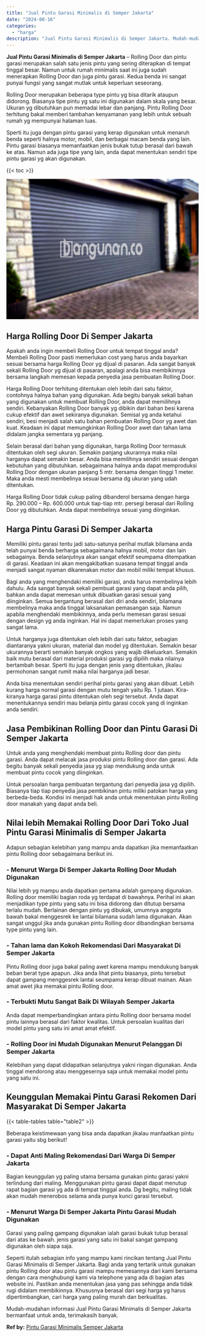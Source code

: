 ```yaml
---
title: "Jual Pintu Garasi Minimalis di Semper Jakarta"
date: "2024-08-16"
categories: 
  - "harga"
description: "Jual Pintu Garasi Minimalis di Semper Jakarta. Mudah-mudahan informasi Jual Pintu Garasi Minimalis di Semper Jakarta bermanfaat untuk anda, terimakasih banya..."
---
```


**Jual Pintu Garasi Minimalis di Semper Jakarta** – Rolling Door dan pintu garasi merupakan salah satu jenis pintu yang sering diterapkan di tempat tinggal besar. Namun untuk rumah minimalis saat ini juga sudah menerapkan Rolling Door dan juga pintu garasi. Kedua benda ini sangat punyai fungsi yang sangat mutlak untuk keperluan seseorang.

Rolling Door merupakan beberapa type pintu yg bisa ditarik ataupun didorong. Biasanya tipe pintu yg satu ini digunakan dalam skala yang besar. Ukuran yg dibutuhkan pun memadai lebar dan panjang. Pintu Rolling Door terhitung bakal memberi tambahan kenyamanan yang lebih untuk sebuah rumah yg mempunyai halaman luas.

Sperti itu juga dengan pintu garasi yang kerap digunakan untuk menaruh benda seperti halnya motor, mobil, dan berbagai macam benda yang lain. Pintu garasi biasanya memanfaatkan jenis bukak tutup berasal dari bawah ke atas. Namun ada juga tipe yang lain, anda dapat menentukan sendiri tipe pintu garasi yg akan digunakan.

{{< toc >}}

![Jual Pintu Garasi Minimalis di Semper Jakarta](/images/pintu-garasi-64.png)

## Harga Rolling Door Di Semper Jakarta

Apakah anda ingin membeli Rolling Door untuk tempat tinggal anda? Membeli Rolling Door pasti memerlukan cost yang harus anda bayarkan sesuai bersama harga Rolling Door yg dijual di pasaran. Ada sangat banyak sekali Rolling Door yg dijual di pasaran, apalagi anda bisa membikinnya bersama langkah memesan kepada penyedia jasa pembuatan Rolling Door.

Harga Rolling Door terhitung ditentukan oleh lebih dari satu faktor, contohnya halnya bahan yang digunakan. Ada begitu banyak sekali bahan yang digunakan untuk membuat Rolling Door, anda dapat memilihnya sendiri. Kebanyakan Rolling Door banyak yg dibikin dari bahan besi karena cukup efektif dan awet sekiranya digunakan. Semisal yg anda ketahui sendiri, besi menjadi salah satu bahan pembuatan Rolling Door yg awet dan kuat. Keadaan ini dapat memungkinkan Rolling Door awet dan tahan lama didalam jangka sementara yg panjang.

Selain berasal dari bahan yang digunakan, harga Rolling Door termasuk ditentukan oleh segi ukuran. Semakin panjang ukurannya maka nilai harganya dapat semakin besar. Anda bisa memilihnya sendiri sesuai dengan kebutuhan yang dibutuhkan. sebagaimana halnya anda dapat memproduksi Rolling Door dengan ukuran panjang 5 mtr. bersama dengan tinggi 1 meter. Maka anda mesti membelinya sesuai bersama dg ukuran yang udah ditentukan.

Harga Rolling Door tidak cukup paling dibanderol bersama dengan harga Rp. 290.000 – Rp. 600.000 untuk tiap-tiap mtr. persegi berasal dari Rolling Door yg dibutuhkan. Anda dapat membelinya sesuai yang diinginkan.

## Harga Pintu Garasi Di Semper Jakarta

Memiliki pintu garasi tentu jadi satu-satunya perihal mutlak bilamana anda telah punyai benda berharga sebagaimana halnya mobil, motor dan lain sebagainya. Benda selanjutnya akan sangat efektif seumpama ditempatkan di garasi. Keadaan ini akan mengakibatkan suasana tempat tinggal anda menjadi sangat nyaman dikarenakan motor dan mobil miliki tempat khusus.

Bagi anda yang menghendaki memiliki garasi, anda harus membelinya lebih dahulu. Ada sangat banyak sekali pembuat garasi yang dapat anda pilih, bahkan anda dapat memesan untuk dibuatkan garasi sesuai yang diinginkan. Semua bergantung berasal dari diri anda sendiri, bilamana membelinya maka anda tinggal laksanakan pemasangan saja. Namun apabila menghendaki membikinnya, anda perlu memesan garasi sesuai dengan design yg anda inginkan. Hal ini dapat memerlukan proses yang sangat lama.

Untuk harganya juga ditentukan oleh lebih dari satu faktor, sebagian diantaranya yakni ukuran, material dan model yg ditentukan. Semakin besar ukurannya berarti semakin banyak ongkos yang wajib dikeluarkan. Semakin baik mutu berasal dari material produksi garasi yg dipilih maka nilainya bertambah besar. Sperti itu juga dengan jenis yang ditentukan, jikalau permohonan sangat rumit maka nilai harganya jadi besar.

Anda bisa menentukan sendiri perihal pintu garasi yang akan dibuat. Lebih kurang harga normal garasi dengan mutu tengah yaitu Rp. 1 jutaan. Kira-kiranya harga garasi pintu ditentukan oleh segi tersebut. Anda dapat menentukannya sendiri mau belanja pintu garasi cocok yang di inginkan anda sendiri.

## Jasa Pembikinan Rolling Door dan Pintu Garasi Di Semper Jakarta

Untuk anda yang menghendaki membuat pintu Rolling door dan pintu garasi. Anda dapat melacak jasa produksi pintu Rolling door dan garasi. Ada begitu banyak sekali penyedia jasa yg siap mendukung anda untuk membuat pintu cocok yang diinginkan.

Untuk persoalan harga pembuatan tergantung dari penyedia jasa yg dipilih. Biasanya tiap tiap penyedia jasa pembikinan pintu miliki patokan harga yang berbeda-beda. Kondisi ini menjadi hak anda untuk menentukan pintu Rolling door manakah yang dapat anda beli.

## Nilai lebih Memakai Rolling Door Dari Toko Jual Pintu Garasi Minimalis di Semper Jakarta

Adapun sebagian kelebihan yang mampu anda dapatkan jika memanfaatkan pintu Rolling door sebagaimana berikut ini.

### \- Menurut Warga Di Semper Jakarta Rolling Door Mudah Digunakan

Nilai lebih yg mampu anda dapatkan pertama adalah gampang digunakan. Rolling door memiliki bagian roda yg terdapat di bawahnya. Perihal ini akan menjadikan type pintu yang satu ini bisa didorong dan ditutup bersama terlalu mudah. Berlainan dengan pintu yg dibukak, umumnya anggota bawah bakal menggesrek ke lantai bilamana sudah lama digunakan. Akan sangat unggul jika anda gunakan pintu Rolling door dibandingkan bersama type pintu yang lain.

### \- Tahan lama dan Kokoh Rekomendasi Dari Masyarakat Di Semper Jakarta

Pintu Rolling door juga bakal paling awet karena mampu mendukung banyak beban berat type apapun. Jika anda lihat pintu biasanya, pintu tersebut dapat gampang menggesrek lantai seumpama kerap dibuat mainan. Akan amat awet jika memakai pintu Rolling door.

### \- Terbukti Mutu Sangat Baik Di Wilayah Semper Jakarta

Anda dapat memperbandingkan antara pintu Rolling door bersama model pintu lainnya berasal dari faktor kwalitas. Untuk persoalan kualitas dari model pintu yang satu ini amat amat efektif.

### \- Rolling Door ini Mudah Digunakan Menurut Pelanggan Di Semper Jakarta

Kelebihan yang dapat didapatkan selanjutnya yakni ringan digunakan. Anda tinggal mendorong atau menggesernya saja untuk memakai model pintu yang satu ini.

## Keunggulan Memakai Pintu Garasi Rekomen Dari Masyarakat Di Semper Jakarta

{{< table-tables table="table2" >}}

Beberapa keistimewaan yang bisa anda dapatkan jikalau manfaatkan pintu garasi yaitu sbg berikut!

### \- Dapat Anti Maling Rekomendasi Dari Warga Di Semper Jakarta

Bagian keunggulan yg paling utama bersama gunakan pintu garasi yakni terlindung dari maling. Menggunakan pintu garasi dapat dapat menutup rapat bagian garasi yg ada di tempat tinggal anda. Dg begitu, maling tidak akan mudah menerobos selama anda punya kunci garasi tersebut.

### \- Menurut Warga Di Semper Jakarta Pintu Garasi Mudah Digunakan

Garasi yang paling gampang digunakan ialah garasi bukak tutup berasal dari atas ke bawah. jenis garasi yang satu ini bakal sangat gampang digunakan oleh siapa saja.

Seperti itulah sebagian info yang mampu kami rincikan tentang Jual Pintu Garasi Minimalis di Semper Jakarta. Bagi anda yang tertarik untuk gunakan pintu Rolling door atau pintu garasi mampu memesannya dari kami bersama dengan cara menghubungi kami via telephone yang ada di bagian atas website ini. Pastikan anda menentukan jasa yang pas sehingga anda tidak rugi didalam membikinnya. Khususnya berasal dari segi harga yg harus dipertimbangkan, cari harga yang paling murah dan berkualitas.

Mudah-mudahan informasi Jual Pintu Garasi Minimalis di Semper Jakarta bermanfaat untuk anda, terimakasih banyak.

**Ref by:** [Pintu Garasi Minimalis Semper Jakarta](https://id.wikipedia.org/wiki/Pintu)
